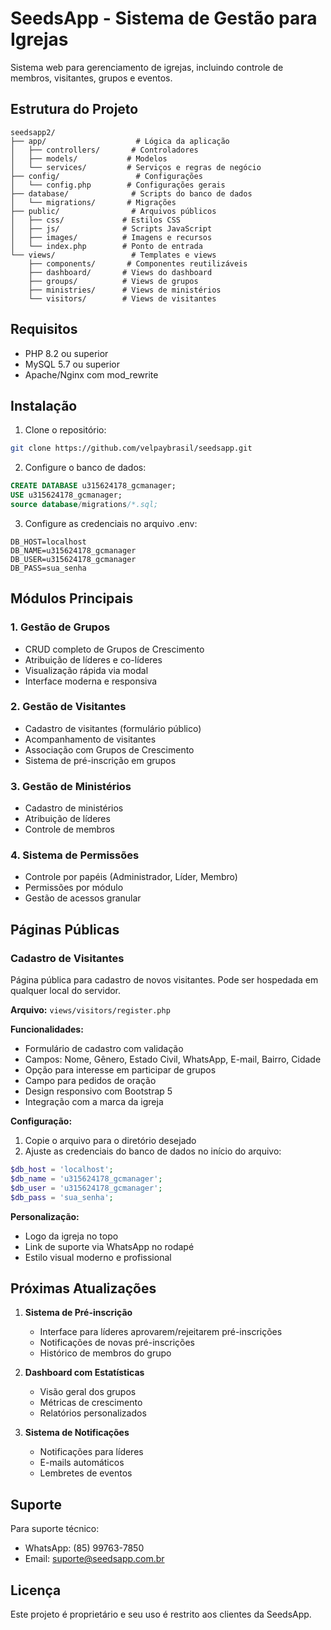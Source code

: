 # SeedsApp - Sistema de Gestão para Igrejas

Sistema web para gerenciamento de igrejas, incluindo controle de membros, visitantes, grupos e eventos.

## Estrutura do Projeto

```
seedsapp2/
├── app/                    # Lógica da aplicação
│   ├── controllers/       # Controladores
│   ├── models/           # Modelos
│   └── services/         # Serviços e regras de negócio
├── config/                 # Configurações
│   └── config.php        # Configurações gerais
├── database/              # Scripts do banco de dados
│   └── migrations/       # Migrações
├── public/                # Arquivos públicos
│   ├── css/             # Estilos CSS
│   ├── js/              # Scripts JavaScript
│   ├── images/          # Imagens e recursos
│   └── index.php        # Ponto de entrada
└── views/                 # Templates e views
    ├── components/       # Componentes reutilizáveis
    ├── dashboard/       # Views do dashboard
    ├── groups/          # Views de grupos
    ├── ministries/      # Views de ministérios
    └── visitors/        # Views de visitantes
```

## Requisitos

- PHP 8.2 ou superior
- MySQL 5.7 ou superior
- Apache/Nginx com mod_rewrite

## Instalação

1. Clone o repositório:
```bash
git clone https://github.com/velpaybrasil/seedsapp.git
```

2. Configure o banco de dados:
```sql
CREATE DATABASE u315624178_gcmanager;
USE u315624178_gcmanager;
source database/migrations/*.sql;
```

3. Configure as credenciais no arquivo .env:
```env
DB_HOST=localhost
DB_NAME=u315624178_gcmanager
DB_USER=u315624178_gcmanager
DB_PASS=sua_senha
```

## Módulos Principais

### 1. Gestão de Grupos
- CRUD completo de Grupos de Crescimento
- Atribuição de líderes e co-líderes
- Visualização rápida via modal
- Interface moderna e responsiva

### 2. Gestão de Visitantes
- Cadastro de visitantes (formulário público)
- Acompanhamento de visitantes
- Associação com Grupos de Crescimento
- Sistema de pré-inscrição em grupos

### 3. Gestão de Ministérios
- Cadastro de ministérios
- Atribuição de líderes
- Controle de membros

### 4. Sistema de Permissões
- Controle por papéis (Administrador, Líder, Membro)
- Permissões por módulo
- Gestão de acessos granular

## Páginas Públicas

### Cadastro de Visitantes
Página pública para cadastro de novos visitantes. Pode ser hospedada em qualquer local do servidor.

**Arquivo:** `views/visitors/register.php`

**Funcionalidades:**
- Formulário de cadastro com validação
- Campos: Nome, Gênero, Estado Civil, WhatsApp, E-mail, Bairro, Cidade
- Opção para interesse em participar de grupos
- Campo para pedidos de oração
- Design responsivo com Bootstrap 5
- Integração com a marca da igreja

**Configuração:**
1. Copie o arquivo para o diretório desejado
2. Ajuste as credenciais do banco de dados no início do arquivo:
```php
$db_host = 'localhost';
$db_name = 'u315624178_gcmanager';
$db_user = 'u315624178_gcmanager';
$db_pass = 'sua_senha';
```

**Personalização:**
- Logo da igreja no topo
- Link de suporte via WhatsApp no rodapé
- Estilo visual moderno e profissional

## Próximas Atualizações

1. **Sistema de Pré-inscrição**
   - Interface para líderes aprovarem/rejeitarem pré-inscrições
   - Notificações de novas pré-inscrições
   - Histórico de membros do grupo

2. **Dashboard com Estatísticas**
   - Visão geral dos grupos
   - Métricas de crescimento
   - Relatórios personalizados

3. **Sistema de Notificações**
   - Notificações para líderes
   - E-mails automáticos
   - Lembretes de eventos

## Suporte

Para suporte técnico:
- WhatsApp: (85) 99763-7850
- Email: suporte@seedsapp.com.br

## Licença

Este projeto é proprietário e seu uso é restrito aos clientes da SeedsApp.
